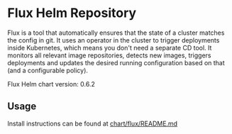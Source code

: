 # Flux Helm Repository

Flux is a tool that automatically ensures that the state of a cluster matches the config in git. 
It uses an operator in the cluster to trigger deployments inside Kubernetes, which means you don't need a separate CD tool. 
It monitors all relevant image repositories, detects new images, triggers deployments and updates the desired running
configuration based on that (and a configurable policy).

Flux Helm chart version: 0.6.2

## Usage

Install instructions can be found at [chart/flux/README.md](https://github.com/weaveworks/flux/blob/master/chart/flux/README.md)





